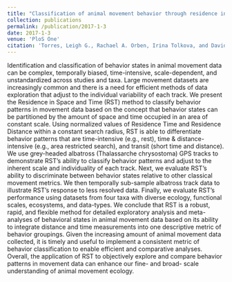 ```yaml
---
title: "Classification of animal movement behavior through residence in space and time"
collection: publications
permalink: /publication/2017-1-3
date: 2017-1-3
venue: 'PloS One'
citation: 'Torres, Leigh G., Rachael A. Orben, Irina Tolkova, and David R. Thompson. &quot;Classification of animal movement behavior through residence in space and time.&quot; <i>PloS one 12</i>, no. 1 (2017): e0168513..'
---
```

Identification and classification of behavior states in animal movement data can be complex, temporally biased, time-intensive, scale-dependent, and unstandardized across studies and taxa. Large movement datasets are increasingly common and there is a need for efficient methods of data exploration that adjust to the individual variability of each track. We present the Residence in Space and Time (RST) method to classify behavior patterns in movement data based on the concept that behavior states can be partitioned by the amount of space and time occupied in an area of constant scale. Using normalized values of Residence Time and Residence Distance within a constant search radius, RST is able to differentiate behavior patterns that are time-intensive (e.g., rest), time & distance-intensive (e.g., area restricted search), and transit (short time and distance). We use grey-headed albatross (Thalassarche chrysostoma) GPS tracks to demonstrate RST’s ability to classify behavior patterns and adjust to the inherent scale and individuality of each track. Next, we evaluate RST’s ability to discriminate between behavior states relative to other classical movement metrics. We then temporally sub-sample albatross track data to illustrate RST’s response to less resolved data. Finally, we evaluate RST’s performance using datasets from four taxa with diverse ecology, functional scales, ecosystems, and data-types. We conclude that RST is a robust, rapid, and flexible method for detailed exploratory analysis and meta-analyses of behavioral states in animal movement data based on its ability to integrate distance and time measurements into one descriptive metric of behavior groupings. Given the increasing amount of animal movement data collected, it is timely and useful to implement a consistent metric of behavior classification to enable efficient and comparative analyses. Overall, the application of RST to objectively explore and compare behavior patterns in movement data can enhance our fine- and broad- scale understanding of animal movement ecology.
